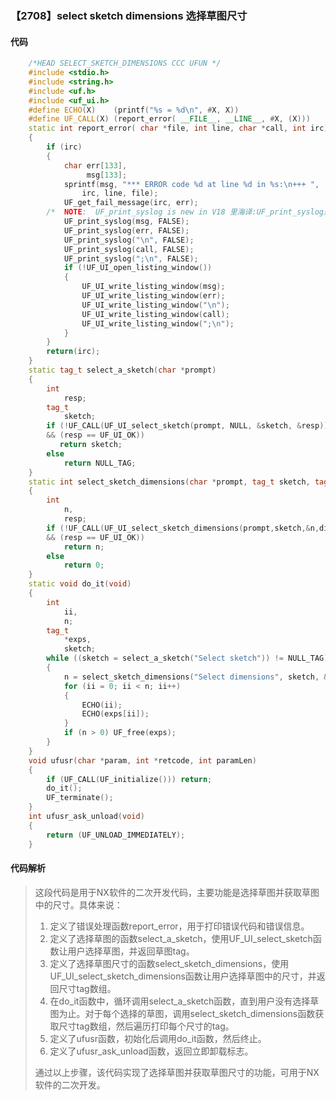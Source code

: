### 【2708】select sketch dimensions 选择草图尺寸

#### 代码

```cpp
    /*HEAD SELECT_SKETCH_DIMENSIONS CCC UFUN */  
    #include <stdio.h>  
    #include <string.h>  
    #include <uf.h>  
    #include <uf_ui.h>  
    #define ECHO(X)    (printf("%s = %d\n", #X, X))  
    #define UF_CALL(X) (report_error( __FILE__, __LINE__, #X, (X)))  
    static int report_error( char *file, int line, char *call, int irc)  
    {  
        if (irc)  
        {  
            char err[133],  
                 msg[133];  
            sprintf(msg, "*** ERROR code %d at line %d in %s:\n+++ ",  
                irc, line, file);  
            UF_get_fail_message(irc, err);  
        /*  NOTE:  UF_print_syslog is new in V18 里海译:UF_print_syslog是V18版本中新增的函数，用于打印系统日志消息。 */  
            UF_print_syslog(msg, FALSE);  
            UF_print_syslog(err, FALSE);  
            UF_print_syslog("\n", FALSE);  
            UF_print_syslog(call, FALSE);  
            UF_print_syslog(";\n", FALSE);  
            if (!UF_UI_open_listing_window())  
            {  
                UF_UI_write_listing_window(msg);  
                UF_UI_write_listing_window(err);  
                UF_UI_write_listing_window("\n");  
                UF_UI_write_listing_window(call);  
                UF_UI_write_listing_window(";\n");  
            }  
        }  
        return(irc);  
    }  
    static tag_t select_a_sketch(char *prompt)  
    {  
        int  
            resp;  
        tag_t  
            sketch;  
        if (!UF_CALL(UF_UI_select_sketch(prompt, NULL, &sketch, &resp))  
        && (resp == UF_UI_OK))  
           return sketch;  
        else  
            return NULL_TAG;  
    }  
    static int select_sketch_dimensions(char *prompt, tag_t sketch, tag_t **dims)  
    {  
        int  
            n,  
            resp;  
        if (!UF_CALL(UF_UI_select_sketch_dimensions(prompt,sketch,&n,dims,&resp))  
        && (resp == UF_UI_OK))  
            return n;  
        else  
            return 0;  
    }  
    static void do_it(void)  
    {  
        int  
            ii,  
            n;  
        tag_t  
            *exps,  
            sketch;  
        while ((sketch = select_a_sketch("Select sketch")) != NULL_TAG)  
        {  
            n = select_sketch_dimensions("Select dimensions", sketch, &exps);  
            for (ii = 0; ii < n; ii++)  
            {  
                ECHO(ii);  
                ECHO(exps[ii]);  
            }  
            if (n > 0) UF_free(exps);  
        }  
    }  
    void ufusr(char *param, int *retcode, int paramLen)  
    {  
        if (UF_CALL(UF_initialize())) return;  
        do_it();  
        UF_terminate();  
    }  
    int ufusr_ask_unload(void)  
    {  
        return (UF_UNLOAD_IMMEDIATELY);  
    }

```

#### 代码解析

> 这段代码是用于NX软件的二次开发代码，主要功能是选择草图并获取草图中的尺寸。具体来说：
>
> 1. 定义了错误处理函数report_error，用于打印错误代码和错误信息。
> 2. 定义了选择草图的函数select_a_sketch，使用UF_UI_select_sketch函数让用户选择草图，并返回草图tag。
> 3. 定义了选择草图尺寸的函数select_sketch_dimensions，使用UF_UI_select_sketch_dimensions函数让用户选择草图中的尺寸，并返回尺寸tag数组。
> 4. 在do_it函数中，循环调用select_a_sketch函数，直到用户没有选择草图为止。对于每个选择的草图，调用select_sketch_dimensions函数获取尺寸tag数组，然后遍历打印每个尺寸的tag。
> 5. 定义了ufusr函数，初始化后调用do_it函数，然后终止。
> 6. 定义了ufusr_ask_unload函数，返回立即卸载标志。
>
> 通过以上步骤，该代码实现了选择草图并获取草图尺寸的功能，可用于NX软件的二次开发。
>
